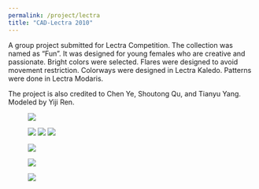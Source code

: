 ```yaml
---
permalink: /project/lectra
title: "CAD-Lectra 2010"
---
```

A group project submitted for Lectra Competition. The collection was named as “Fun”. It was designed for young females who are creative and passionate. Bright colors were selected. Flares were designed to avoid movement restriction. Colorways were designed in Lectra Kaledo. Patterns were done in Lectra Modaris.   

The project is also credited to Chen Ye, Shoutong Qu, and Tianyu Yang. Modeled by Yiji Ren.    
<figure>
  <a href="https://sibeixia.github.io/projects_data/cad-lectra/trend.jpg"><img src="https://sibeixia.github.io/projects_data/cad-lectra/trend.jpg"></a>
</figure>
<figure class="thrid">
  <a href="https://sibeixia.github.io/projects_data/cad-lectra/colorway-1.jpg"><img src="https://sibeixia.github.io/projects_data/cad-lectra/colorway-1.jpg"></a>
  <a href="https://sibeixia.github.io/projects_data/cad-lectra/colorway-2.jpg"><img src="https://sibeixia.github.io/projects_data/cad-lectra/colorway-2.jpg"></a>
  <a href="https://sibeixia.github.io/projects_data/cad-lectra/colorway-3.jpg"><img src="https://sibeixia.github.io/projects_data/cad-lectra/colorway-3.jpg"></a>
</figure>
<figure>
  <a href="https://sibeixia.github.io/projects_data/cad-lectra/pattern.jpg"><img src="https://sibeixia.github.io/projects_data/cad-lectra/pattern.jpg"></a>
</figure>
<figure>
  <a href="https://sibeixia.github.io/projects_data/cad-lectra/spec.jpg"><img src="https://sibeixia.github.io/projects_data/cad-lectra/spec.jpg"></a>
</figure>
<figure>
  <a href="https://sibeixia.github.io/projects_data/cad-lectra/final.jpg"><img src="https://sibeixia.github.io/projects_data/cad-lectra/final.jpg"></a>
</figure>